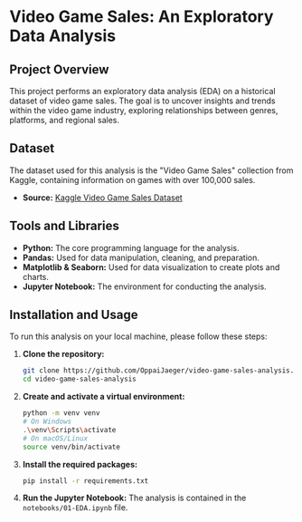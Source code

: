 # Video Game Sales: An Exploratory Data Analysis

## Project Overview

This project performs an exploratory data analysis (EDA) on a historical dataset of video game sales. The goal is to uncover insights and trends within the video game industry, exploring relationships between genres, platforms, and regional sales.

## Dataset

The dataset used for this analysis is the "Video Game Sales" collection from Kaggle, containing information on games with over 100,000 sales.

* **Source:** [Kaggle Video Game Sales Dataset](https://www.kaggle.com/datasets/gregorut/videogamesales)

## Tools and Libraries

* **Python:** The core programming language for the analysis.
* **Pandas:** Used for data manipulation, cleaning, and preparation.
* **Matplotlib & Seaborn:** Used for data visualization to create plots and charts.
* **Jupyter Notebook:** The environment for conducting the analysis.

## Installation and Usage

To run this analysis on your local machine, please follow these steps:

1.  **Clone the repository:**
    ```bash
    git clone https://github.com/OppaiJaeger/video-game-sales-analysis.git
    cd video-game-sales-analysis
    ```

2.  **Create and activate a virtual environment:**
    ```bash
    python -m venv venv
    # On Windows
    .\venv\Scripts\activate
    # On macOS/Linux
    source venv/bin/activate
    ```

3.  **Install the required packages:**
    ```bash
    pip install -r requirements.txt
    ```

4.  **Run the Jupyter Notebook:**
    The analysis is contained in the `notebooks/01-EDA.ipynb` file.
